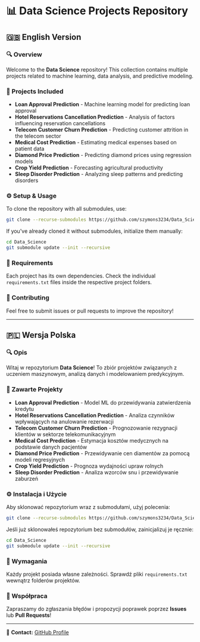 # 📊 Data Science Projects Repository  

## 🇬🇧 English Version
### 🔍 Overview
Welcome to the **Data Science** repository! This collection contains multiple projects related to machine learning, data analysis, and predictive modeling.

### 📂 Projects Included
- **Loan Approval Prediction** - Machine learning model for predicting loan approval
- **Hotel Reservations Cancellation Prediction** - Analysis of factors influencing reservation cancellations
- **Telecom Customer Churn Prediction** - Predicting customer attrition in the telecom sector
- **Medical Cost Prediction** - Estimating medical expenses based on patient data
- **Diamond Price Prediction** - Predicting diamond prices using regression models
- **Crop Yield Prediction** - Forecasting agricultural productivity
- **Sleep Disorder Prediction** - Analyzing sleep patterns and predicting disorders

### ⚙️ Setup & Usage
To clone the repository with all submodules, use:
```bash
git clone --recurse-submodules https://github.com/szymons3234/Data_Science.git
```
If you've already cloned it without submodules, initialize them manually:
```bash
cd Data_Science
git submodule update --init --recursive
```

### 📌 Requirements
Each project has its own dependencies. Check the individual `requirements.txt` files inside the respective project folders.

### 🤝 Contributing
Feel free to submit issues or pull requests to improve the repository!

---

## 🇵🇱 Wersja Polska
### 🔍 Opis
Witaj w repozytorium **Data Science**! To zbiór projektów związanych z uczeniem maszynowym, analizą danych i modelowaniem predykcyjnym.

### 📂 Zawarte Projekty
- **Loan Approval Prediction** - Model ML do przewidywania zatwierdzenia kredytu
- **Hotel Reservations Cancellation Prediction** - Analiza czynników wpływających na anulowanie rezerwacji
- **Telecom Customer Churn Prediction** - Prognozowanie rezygnacji klientów w sektorze telekomunikacyjnym
- **Medical Cost Prediction** - Estymacja kosztów medycznych na podstawie danych pacjentów
- **Diamond Price Prediction** - Przewidywanie cen diamentów za pomocą modeli regresyjnych
- **Crop Yield Prediction** - Prognoza wydajności upraw rolnych
- **Sleep Disorder Prediction** - Analiza wzorców snu i przewidywanie zaburzeń

### ⚙️ Instalacja i Użycie
Aby sklonować repozytorium wraz z submodułami, użyj polecenia:
```bash
git clone --recurse-submodules https://github.com/szymons3234/Data_Science.git
```
Jeśli już sklonowałeś repozytorium bez submodułów, zainicjalizuj je ręcznie:
```bash
cd Data_Science
git submodule update --init --recursive
```

### 📌 Wymagania
Każdy projekt posiada własne zależności. Sprawdź pliki `requirements.txt` wewnątrz folderów projektów.

### 🤝 Współpraca
Zapraszamy do zgłaszania błędów i propozycji poprawek poprzez **Issues** lub **Pull Requests**!

---
📧 **Contact:** [GitHub Profile](https://github.com/szymons3234)

